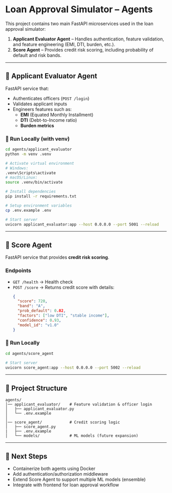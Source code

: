 # Loan Approval Simulator – Agents

This project contains two main FastAPI microservices used in the loan approval simulator:

1. **Applicant Evaluator Agent** – Handles authentication, feature validation, and feature engineering (EMI, DTI, burden, etc.).
2. **Score Agent** – Provides credit risk scoring, including probability of default and risk bands.

---

## 📌 Applicant Evaluator Agent

FastAPI service that:

- Authenticates officers (`POST /login`)
- Validates applicant inputs
- Engineers features such as:
  - **EMI** (Equated Monthly Installment)  
  - **DTI** (Debt-to-Income ratio)  
  - **Burden metrics**  

### 🔧 Run Locally (with venv)

```bash
cd agents/applicant_evaluator
python -m venv .venv

# Activate virtual environment
# Windows:
.venv\Scripts\activate
# macOS/Linux:
source .venv/bin/activate

# Install dependencies
pip install -r requirements.txt

# Setup environment variables
cp .env.example .env

# Start server
uvicorn applicant_evaluator:app --host 0.0.0.0 --port 5001 --reload
```

---

## 📌 Score Agent

FastAPI service that provides **credit risk scoring**.

### Endpoints
- `GET /health` → Health check
- `POST /score` → Returns credit score with details:
  ```json
  {
    "score": 720,
    "band": "A",
    "prob_default": 0.02,
    "factors": ["low DTI", "stable income"],
    "confidence": 0.93,
    "model_id": "v1.0"
  }
  ```

### 🔧 Run Locally

```bash
cd agents/score_agent

# Start server
uvicorn score_agent:app --host 0.0.0.0 --port 5002 --reload
```

---

## 📂 Project Structure

```
agents/
│── applicant_evaluator/    # Feature validation & officer login
│   ├── applicant_evaluator.py
│   └── .env.example
│
│── score_agent/            # Credit scoring logic
│   ├── score_agent.py
|   ├── .env.example
│   └── models/             # ML models (future expansion)
```

---

## 🚀 Next Steps

- Containerize both agents using Docker
- Add authentication/authorization middleware
- Extend Score Agent to support multiple ML models (ensemble)
- Integrate with frontend for loan approval workflow
